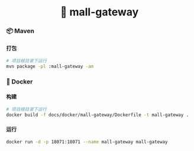 <h1 align="center">🏪 mall-gateway</h1>

### 📦 Maven

#### 打包

```bash
# 项目根目录下运行
mvn package -pl :mall-gateway -am
```

### 🐳 Docker

#### 构建

```bash
# 项目根目录下运行
docker build -f docs/docker/mall-gateway/Dockerfile -t mall-gateway .
```

#### 运行

```bash
docker run -d -p 18071:18071 --name mall-gateway mall-gateway
```

